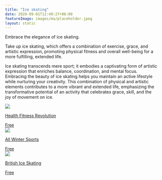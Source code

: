 ```yaml
---
title: "Ice skating"
date: 2020-09-01T12:49:27+06:00
featureImage: images/ma/placeholder.jpeg
layout: static
---
```


Embrace the elegance of ice skating.

Take up ice skating, which offers a combination of exercise, grace, and artistic expression, promoting physical fitness and overall well-being for a more fulfilling, extended life.

Ice skating transcends mere sport; it embodies a captivating form of artistic expression that enriches balance, coordination, and mental focus. Embracing the beauty of ice skating helps you maintain an active lifestyle while nurturing your creativity. This combination of physical and artistic elements contributes to a more vibrant and extended life, emphasizing the transformative potential of an activity that celebrates grace, skill, and the joy of movement on ice.

<a class="ma-link" href="https://www.healthfitnessrevolution.com/top-10-health-benefits-ice-skating/"><div class="ma-card ma-card-Health"><div class="ma-icon"><img src ="/images/Icon-check - health - opacity.svg"/></div><div class="ma-name"><p>Health Fitness Revolution</p></div><div class="ma-paid-text"><span>Free </span></div></div></a><a class="ma-link" href="https://allwintersports.com/health-benefits-of-ice-skating/"><div class="ma-card ma-card-Health"><div class="ma-icon"><img src ="/images/Icon-check - health - opacity.svg"/></div><div class="ma-name"><p>All Winter Sports</p></div><div class="ma-paid-text"><span>Free </span></div></div></a><a class="ma-link" href="https://www.iceskating.org.uk/learn-to-skate"><div class="ma-card ma-card-Health"><div class="ma-icon"><img src ="/images/Icon-check - health - opacity.svg"/></div><div class="ma-name"><p>British Ice Skating</p></div><div class="ma-paid-text"><span>Free </span></div></div></a>  

<br/><br/>






